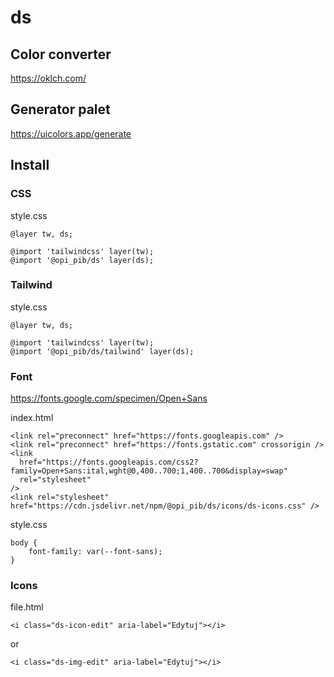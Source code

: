 # ds

## Color converter

https://oklch.com/

## Generator palet

https://uicolors.app/generate

## Install

### CSS

style.css

```
@layer tw, ds;

@import 'tailwindcss' layer(tw);
@import '@opi_pib/ds' layer(ds);
```

### Tailwind

style.css

```
@layer tw, ds;

@import 'tailwindcss' layer(tw);
@import '@opi_pib/ds/tailwind' layer(ds);
```

### Font

https://fonts.google.com/specimen/Open+Sans

index.html

```
<link rel="preconnect" href="https://fonts.googleapis.com" />
<link rel="preconnect" href="https://fonts.gstatic.com" crossorigin />
<link
  href="https://fonts.googleapis.com/css2?family=Open+Sans:ital,wght@0,400..700;1,400..700&display=swap"
  rel="stylesheet"
/>
<link rel="stylesheet" href="https://cdn.jsdelivr.net/npm/@opi_pib/ds/icons/ds-icons.css" />
```

style.css

```
body {
	font-family: var(--font-sans);
}
```

### Icons

file.html

```
<i class="ds-icon-edit" aria-label="Edytuj"></i>
```

or

```
<i class="ds-img-edit" aria-label="Edytuj"></i>
```
